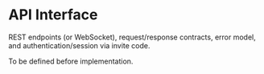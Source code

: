 # API Interface

REST endpoints (or WebSocket), request/response contracts, error model, and authentication/session via invite code.

To be defined before implementation.
